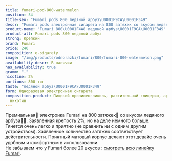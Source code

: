 ```yaml
---
title: fumari-pod-800-watermelon
position: 54
title-seo: "Fumari pods 800 ледяной арбуз\U0001F9CA\U0001F349"
descr: "Fumari pods электронная сигарета на 800 затяжек со вкусом ледяного арбуза\U0001F349"
product-name: "Fumari 800\U0001F4A8 ледяной арбуз\U0001F9CA\U0001F349"
product-alt: Fumari pods 800 ледяной арбуз
strong: Крепкий
brand: Fumari
price: 240
composition: e-sigarety
image: "/img/products/odnorazki/fumari/800/fumari-800-watermelon.png"
availability-descr: В наличии
has_availability: true
gramm: "-"
nicotine: 2%
portions: 800 тяг
taste: "ледяной арбуз\U0001F9CA\U0001F349"
form: Одноразовая электронная сигарета
composition-product: Пищевой пропиленгликоль, растительный глицерин, ароматизатор,
  никотин
---
```


Премиальная🥇 электронка Fumari на 800 затяжек💨 со вкусом ледяного арбуза🧊🍉. Заявленная крепость 2%, но на деле немного больше. Тянется очень легко и приятно (не сравнить ни с одним другим устройством). Заявленное количество затяжек соответствует действительности. Приятный матовый корпус делают этот девайс очень удобным и комфортным в использовании.<br>
Не забываем что у Fumari более 20 вкусов : [смотреть всю линейку Fumari](/fumari).